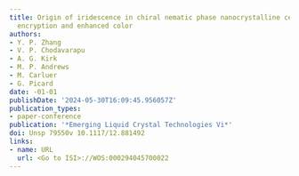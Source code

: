 ```yaml
---
title: Origin of iridescence in chiral nematic phase nanocrystalline cellulose for
  encryption and enhanced color
authors:
- Y. P. Zhang
- V. P. Chodavarapu
- A. G. Kirk
- M. P. Andrews
- M. Carluer
- G. Picard
date: -01-01
publishDate: '2024-05-30T16:09:45.956057Z'
publication_types:
- paper-conference
publication: '*Emerging Liquid Crystal Technologies Vi*'
doi: Unsp 79550v 10.1117/12.881492
links:
- name: URL
  url: <Go to ISI>://WOS:000294045700022
---
```

